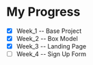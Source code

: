 # My Progress
- [x] Week_1 -- Base Project
- [x] Week_2 -- Box Model
- [x] Week_3 -- Landing Page
- [ ] Week_4 -- Sign Up Form